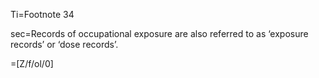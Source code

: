 Ti=Footnote 34

sec=Records of occupational exposure are also referred to as ‘exposure records’ or ‘dose
records’.

=[Z/f/ol/0]
